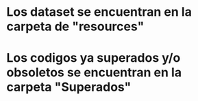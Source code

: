 # Los dataset se encuentran en la carpeta de "resources"
# Los codigos ya superados y/o obsoletos se encuentran en la carpeta "Superados"
#

